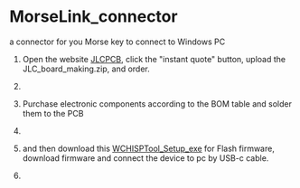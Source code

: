 # MorseLink_connector

a connector for you Morse key to connect to Windows PC


1. Open the website [JLCPCB](https://jlcpcb.com/), click the "instant quote" button, upload the JLC_board_making.zip, and order.
2. 

3. Purchase electronic components according to the BOM table and solder them to the PCB
4. 

5. and then download this [WCHISPTool_Setup_exe](https://www.wch-ic.com/downloads/WCHISPTool_Setup_exe.html) for Flash firmware, download firmware and connect the device to pc by USB-c cable.
6. 
